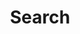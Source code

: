 ---
title: "Search"
layout: "search"
summary: "search"
placeholder: "Search a content.."
searchHidden: true
---